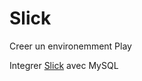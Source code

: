 # Slick

Creer un environemment Play

Integrer [Slick](http://slick.lightbend.com/doc/3.2.2/) avec MySQL
